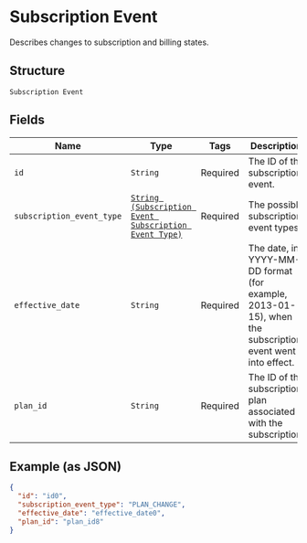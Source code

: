 
# Subscription Event

Describes changes to subscription and billing states.

## Structure

`Subscription Event`

## Fields

| Name | Type | Tags | Description |
|  --- | --- | --- | --- |
| `id` | `String` | Required | The ID of the subscription event. |
| `subscription_event_type` | [`String (Subscription Event Subscription Event Type)`](/doc/models/subscription-event-subscription-event-type.md) | Required | The possible subscription event types. |
| `effective_date` | `String` | Required | The date, in YYYY-MM-DD format (for<br>example, 2013-01-15), when the subscription event went into effect. |
| `plan_id` | `String` | Required | The ID of the subscription plan associated with the subscription. |

## Example (as JSON)

```json
{
  "id": "id0",
  "subscription_event_type": "PLAN_CHANGE",
  "effective_date": "effective_date0",
  "plan_id": "plan_id8"
}
```

